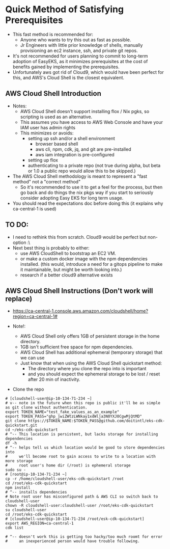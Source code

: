 # Quick Method of Satisfying Prerequisites
* This fast method is recommended for:
  * Anyone who wants to try this out as fast as possible.
  * Jr Engineers with little prior knowledge of shells, manually provisioning an ec2
    instance, ssh, and private git repos.
* It's not recommended for users planning to commit to long-term adoption of EasyEKS, 
  as it minimizes prerequisites at the cost of benefits gained by implementing the
  prerequisites.
* Unfortunately aws got rid of Cloud9, which would have been perfect for this, and 
  AWS's Cloud Shell is the closest equivalent.



## AWS Cloud Shell Introduction
* Notes: 
  * AWS Cloud Shell doesn't support installing flox / Nix pgks, so scripting is used as an alternative.
  * This assumes you have access to AWS Web Console and have your IAM user has admin rights
  * This minimizes or avoids:
    * setting up ssh and/or a shell environment
      * browser based shell
      * aws cli, npm, cdk, jq, and git are pre-installed
      * aws iam integration is pre-configured
    * setting up flox
    * authenticating to a private repo (not true during alpha, but beta or 1.0 a public repo would allow this to be skipped.)
* The AWS Cloud Shell methodology is meant to represent a "fast method" not a "correct method"
  * So it's recommended to use it to get a feel for the process, but then go back and do things the nix pkgs way if you
    start to seriously consider adopting Easy EKS for long term usage.
* You should read the expectations doc before doing this (it explains why ca-central-1 is used)



## TO DO:
* I need to rethink this from scratch. Cloud9 would be perfect but non-option :\
* Next best thing is probably to either:
  * use AWS CloudShell to bootstrap an EC2 VM.
  * or make a custom docker image with the npm dependencies installed. 
    (this would, introduce a need for a gitops pipeline to make it maintainable,
    but might be worth looking into.)
  * research if a better cloud9 alternative exists


## AWS Cloud Shell Instructions (Don't work will replace)
* https://ca-central-1.console.aws.amazon.com/cloudshell/home?region=ca-central-1#
* Note!:
  * AWS Cloud Shell only offers 1GB of persistent storage in the home directory.
  * 1GB isn't sufficient free space for npm dependencies.
  * AWS Cloud Shell has additional ephemeral (temporary storage) that we can use
  * Just know that when using the AWS Cloud Shell quickstart method:
    * The directory where you clone the repo into is important
    * and you should expect the ephemeral storage to be lost / reset after 20 min of
      inactivity.

* Clone the repo
```shell
# [cloudshell-user@ip-10-134-71-234 ~]
# v-- note in the future when this repo is public it'll be as simple as git clone without authentication.
export TOKEN_NAME="test_fake_values_as_an_example"
export TOKEN_PASS="ghp_jwiZWtzLWNkay1xdWlja3N0YXJ0CgwMjQtMD"
git clone https://$TOKEN_NAME:$TOKEN_PASS@github.com/doitintl/eks-cdk-quickstart.git
cd ~/eks-cdk-quickstart
# ^-- This location is persistent, but lacks storage for installing dependencies
df -h
# ^-- helps tell us which location would be good to store dependencies into
#     we'll become root to gain access to write to a location with more storage
#     root user's home dir (/root) is ephemeral storage
sudo su -
# [root@ip-10-134-71-234 ~]
cp -r /home/cloudshell-user/eks-cdk-quickstart /root
cd /root/eks-cdk-quickstart
npm install
# ^-- installs dependencies
# Note root user has misconfigured path & AWS CLI so switch back to cloudshell-user
chown -R cloudshell-user:cloudshell-user /root/eks-cdk-quickstart
su cloudshell-user
cd /root/eks-cdk-quickstart
# [cloudshell-user@ip-10-134-71-234 /root/esk-cdk-quickstart]
export AWS_REGION=ca-central-1
cdk list

# ^-- doesn't work this is getting too hacky/too much roomt for error
#     an inexperienced person would have trouble following.
```



